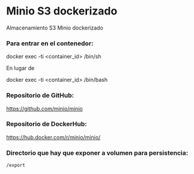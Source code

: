 # Minio S3 dockerizado

Almacenamiento S3 Minio dockerizado

### Para entrar en el contenedor:

docker exec -ti <container_id> /bin/sh

En lugar de

docker exec -ti <container_id> /bin/bash

### Repositorio de GitHub:

https://github.com/minio/minio

### Repositorio de DockerHub:

https://hub.docker.com/r/minio/minio/

### Directorio que hay que exponer a volumen para persistencia:

```shell
/export
```
